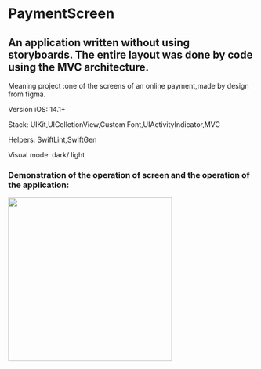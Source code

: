 # PaymentScreen

## An application written without using storyboards. The entire layout was done by code using the MVC architecture.

Meaning project :one of the screens of an online payment,made by design from figma.

Version iOS: 14.1+

Stack: UIKit,UIColletionView,Custom Font,UIActivityIndicator,MVC

Helpers: SwiftLint,SwiftGen

Visual mode: dark/ light

### Demonstration of the operation of screen and the operation of the application:

<img width="334" src="https://user-images.githubusercontent.com/110721351/217501506-8bd13acd-0429-4548-891f-df2ee0b0458d.gif">
